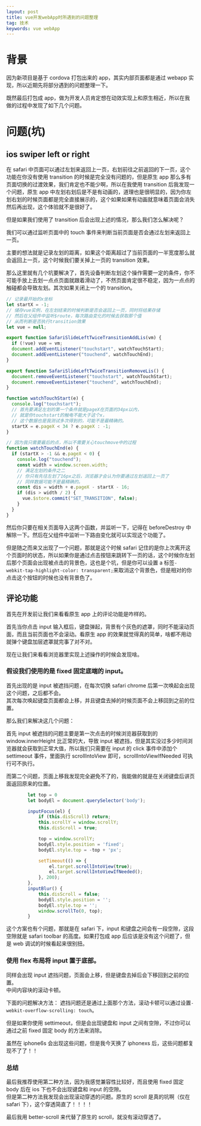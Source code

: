 ```yaml
---
layout: post
title: vue开发webApp时所遇到的问题整理
tag: 技术
keywords: vue webApp
---
```


# 背景

因为新项目是基于 cordova 打包出来的 app，其实内部页面都是通过 webapp 实现，所以近期先将部分遇到的问题整理一下。

既然最后打包成 app，做为开发人员肯定想在动效实现上和原生相近，所以在我做的过程中发现了如下几个问题。

# 问题(坑)

## ios swiper left or right

在 safari 中页面可以通过左划来返回上一页，右划前往之前返回的下一页，这个功能在你没有使用 transition 的时候是完全没有问题的，但是原生 app 那么多有页面切换的过渡效果，我们肯定也不能少啊，所以在我使用 transition 后我发现一个问题，原生 app 中左划右划后是不是有动画的，道理也是很明显的，因为你左划右划的时候页面都是完全直接展示的，这个如果如果有动画就意味着页面会消失然后再出现，这个体验就不是很好了。

但是如果我们使用了 transition 后会出现上述的情况，那么我们怎么解决呢？

我们可以通过监听页面中的 touch 事件来判断当前页面是否会通过左划来返回上一页。

主要的想法就是记录左划的距离，如果这个距离超过了当前页面的一半宽度那么就会返回上一页，这个时候我们要关掉上一页的 transition 效果。

那么这里就有几个坑要解决了，首先设备判断左划这个操作需要一定的条件，你不可能手放上去划一点点页面就跟着滑动了，不然页面肯定很不稳定，因为一点点的触碰都会导致左划。其次如果关闭上一个的 transition。

```js
// 记录最开始的x坐标
let startX = -1;
// 储存vue实例，在左划结束的时候判断是否会返回上一页，同时将结果存储
// 然后在父组件中监听$route，每次路由变化的时候去获取那个值
// 从而判断是否执行transition效果
let vue = null;

export function SafariSlideLeftTwiceTransitionAddLis(vm) {
  if (!vue) vue = vm;
  document.addEventListener("touchstart", watchTouchStart);
  document.addEventListener("touchend", watchTouchEnd);
}

export function SafariSlideLeftTwiceTransitionRemoveLis() {
  document.removeEventListener("touchstart", watchTouchStart);
  document.removeEventListener("touchend", watchTouchEnd);
}

function watchTouchStart(e) {
  console.log("touchstart");
  // 首先要满足左划的第一个条件就是pageX在页面的34px以内，
  // 就是你touchstart的触电不能大于这个x，
  // 这个数据也是我测试多次得到的，可能不是最精确的。
  startX = e.pageX < 34 ? e.pageX : -1;
}

// 因为我只需要最后的点，所以不需要关心touchmove中的过程
function watchTouchEnd(e) {
  if (startX > -1 && e.pageX < 0) {
    console.log("touchend");
    const width = window.screen.width;
    // 满足左划的条件之二
    // 你只有先往左划了16px之后，浏览器才会认为你要通过左划返回上一页了
    // 同样数据可能不是最精确的。
    const dis = width + e.pageX - startX - 16;
    if (dis > width / 2) {
      vue.$store.commit("SET_TRANSITION", false);
    }
  }
}
```

然后你只要在相关页面导入这两个函数，并监听一下，记得在 beforeDestroy 中解除一下。然后在父组件中监听一下路由变化就可以实现这个功能了。

但是随之而来又出现了一个问题，那就是这个时候 safari 记住的是你上次离开这个页面时的状态，所以如果你是通过点击按钮来跳转下一页的话，这个时候你左划后那个页面会出现被点击的背景色，这也是个坑，但是你可以设置 a 标签`-webkit-tap-highlight-color: transparent;`来取消这个背景色，但是相对的你点击这个按钮的时候也没有背景色了。

## 评论功能

首先在开发前让我们来看看原生 app 上的评论功能是咋样的。

首先当你点击 input 输入框后，键盘弹起，背景有个灰色的遮罩，同时不能滚动页面，而且当前页面也不会滚动。看原生 app 的效果就觉得真的简单，啥都不用动就弹个键盘加层遮罩就完事了对不对。

现在让我们来看看浏览器里实现上述操作的时候会发现啥。

### 假设我们使用的是 fixed 固定底端的 input。

首先出现的是 input 被遮挡问题，在每次切换 safari chrome 后第一次唤起会出现这个问题，之后都不会。  
其次每次唤起键盘页面都会上移，并且键盘去掉的时候页面不会上移回到之前的位置。

那么我们来解决这几个问题：

首先 input 被遮挡的问题主要是第一次点击的时候浏览器获取到的 window.innerHeight 比正常的大，导致 input 被遮挡，但是其实没过多少时间浏览器就会获取到正常大值，所以我们只需要在 input 的 click 事件中添加个 settimeout 事件，里面执行 scrollIntoView 即可，scrollIntoViewIfNeeded 可执行可不执行。

而第二个问题，页面上移我发现完全避免不了的，我能做的就是在关闭键盘后讲页面返回原来的位置。

```js
        let top = 0
        let bodyEl = document.querySelector('body');

        inputFocus(el) {
            if (this.disScroll) return;
            this.scrollY = window.scrollY;
            this.disScroll = true;

            top = window.scrollY;
            bodyEl.style.position = 'fixed';
            bodyEl.style.top = -top + 'px';

            setTimeout(() => {
                el.target.scrollIntoView(true);
                el.target.scrollIntoViewIfNeeded();
            }, 200);
        },
        inputBlur() {
            this.disScroll = false;
            bodyEl.style.position = '';
            bodyEl.style.top = '';
            window.scrollTo(0, top);
        }
```

这个方案也有个问题，那就是在 safari 下，input 和键盘之间会有一段空隙，这段空隙就是 safari toolbar 的高度。如果打包成 app 后应该是没有这个问题了，但是 web 调试的时候看起来很别扭。

### 使用 flex 布局将 input 置于底部。

同样会出现 input 遮挡问题，页面会上移，但是键盘去掉后会下移回到之前的位置。  
中间内容块的滚动卡顿。

下面的问题解决方法：
遮挡问题还是通过上面那个方法，滚动卡顿可以通过设置`-webkit-overflow-scrolling: touch`。

但是如果你使用 settimeout，但是会出现键盘和 input 之间有空隙，不过你可以通过之前 fixed 固定 body 的方法来消除。

虽然在 iphone6s 会出现这些问题，但是我今天换了 iphonexs 后，这些问题都复现不了了！！

### 总结

最后我推荐使用第二种方法，因为我感觉兼容性比较好，而且使用 fixed 固定 body 后在 ios 下也不会出现键盘和 input 的空隙。  
但是第二种方法我发现会出现滚动穿透的问题。原生的 scroll 是真的坑啊（仅在 safari 下），这个穿透简直了！！！！

最后我用 better-scroll 来代替了原生的 scroll，就没有滚动穿透了。
